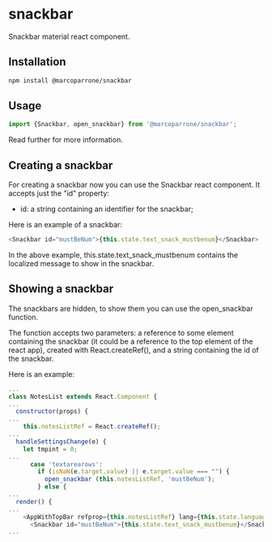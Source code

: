 # snackbar

Snackbar material react component.

## Installation

```sh
npm install @marcoparrone/snackbar
```

## Usage

```js
import {Snackbar, open_snackbar} from '@marcoparrone/snackbar';
```

Read further for more information.

## Creating a snackbar

For creating a snackbar now you can use the Snackbar react component. It accepts just the "id" property:

 * id: a string containing an identifier for the snackbar;

Here is an example of a snackbar:

```js
<Snackbar id="mustBeNum">{this.state.text_snack_mustbenum}</Snackbar>
```

In the above example, this.state.text_snack_mustbenum contains the localized message to show in the snackbar.

## Showing a snackbar

The snackbars are hidden, to show them you can use the open_snackbar function.

The function accepts two parameters: a reference to some element containing the snackbar (it could be a reference to the top element of the react app), created with React.createRef(), and a string containing the id of the snackbar.

Here is an example:

```js
...
class NotesList extends React.Component {
...
  constructor(props) {
...
    this.notesListRef = React.createRef();
...
  handleSettingsChange(e) {
    let tmpint = 0;
...
      case 'textarearows':
        if (isNaN(e.target.value) || e.target.value === "") {
          open_snackbar (this.notesListRef, 'mustBeNum');
        } else {
...
  render() {
...
    <AppWithTopBar refprop={this.notesListRef} lang={this.state.language} appname={this.state.text_appname} ... >
      <Snackbar id="mustBeNum">{this.state.text_snack_mustbenum}</Snackbar>
...
```
